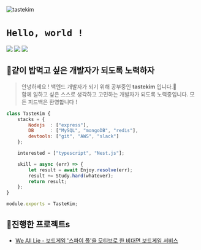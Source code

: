 <p align="left"> <img src="https://komarev.com/ghpvc/?username=tastekim&label=Profile%20views&color=0e75b6&style=flat" alt="tastekim" /> </p>

# ```Hello, world !```  
<a href="https://tastekim.notion.site/tastekim/tastekim_Devlog-fe856eb9ac6e416db3807c12fcab39c5" target="_blank"><img src="https://img.shields.io/badge/Notion-FFFFFF?style=flat&logo=Notion&logoColor=black"/></a>
<a href="https://www.instagram.com/tastekim_" target="_blank"><img src="https://img.shields.io/badge/INSTAGRAM-fab1a0?style=flat&logo=instagram&logoColor=FFFFFF"/></a>
<a href="" target="_blank"><img src="https://img.shields.io/badge/tastekim@kakao.com-fdcb6e?style=flat&logo=gmail&logoColor=FFFFFF"/></a>  

## 🎯같이 밥먹고 싶은 개발자가 되도록 노력하자  

> 안녕하세요 ! 백엔드 개발자가 되기 위해 공부중인 **tastekim** 입니다.🤗  
  함께 일하고 싶은 스스로 생각하고 고민하는 개발자가 되도록 노력중입니다.
  모든 피드백은 환영합니다 !  
```javascript
class TasteKim {
    stacks = {
        Nodejs  : ["express"],
        DB      : ["MySQL", "mongoDB", "redis"],
        devtools: ["git", "AWS", "slack"]
    };

    interested = ["typescript", "Nest.js"];

    skill = async (err) => {
        let result = await Enjoy.resolve(err);
        result += Study.hard(whatever);
        return result;
    };
}

module.exports = TasteKim;
```


## 🤝진행한 프로젝트s
- [We All Lie - 보드게임 '스파이 폴'을 모티브로 한 비대면 보드게임 서비스](https://github.com/tastekim/WeAllLie-BE)

